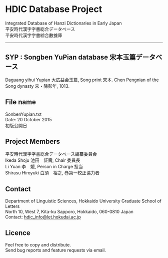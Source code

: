 HDIC Database Project
====
Integrated Database of Hanzi Dictionaries in Early Japan  
平安時代漢字字書総合データベース  
平安時代漢字字書綜合數據庫  

---
## SYP : Songben YuPian database 宋本玉篇データベース

Daguang yihui Yupian 大広益会玉篇, Song print 宋本. Chen Pengnian of the Song dynasty 宋・陳彭年, 1013.

## File name
SonbenYupian.txt  
Date: 20 October 2015  
初版公開日

## Project Members
平安時代漢字字書総合データベース編纂委員会  
Ikeda Shoju 池田　証壽, Chair 委員長  
Li Yuan 李　媛, Person in Charge 担当    
Shirasu Hiroyuki 白須　裕之, 巻第一校正協力者

## Contact
Department of Linguistic Sciences, Hokkaido University Graduate School of Letters  
North 10, West 7, Kita-ku Sapporo, Hokkaido, 060-0810 Japan  
Contact: hdic_info@let.hokudai.ac.jp

## Licence
Feel free to copy and distribute.  
Send bug reports and feature requests via email.
